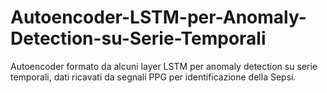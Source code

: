 # Autoencoder-LSTM-per-Anomaly-Detection-su-Serie-Temporali
Autoencoder formato da alcuni layer LSTM per anomaly detection su serie temporali, dati ricavati da segnali PPG per identificazione della Sepsi.

